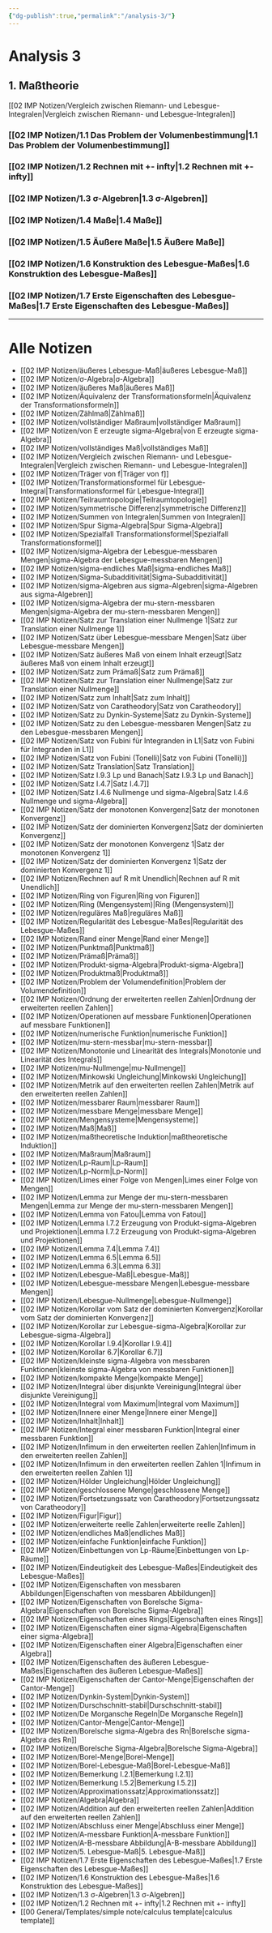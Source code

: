 ```yaml
---
{"dg-publish":true,"permalink":"/analysis-3/"}
---
```





# Analysis 3

## 1. Maßtheorie
[[02 IMP Notizen/Vergleich zwischen Riemann- und Lebesgue-Integralen\|Vergleich zwischen Riemann- und Lebesgue-Integralen]]

### [[02 IMP Notizen/1.1 Das Problem der Volumenbestimmung\|1.1 Das Problem der Volumenbestimmung]]
### [[02 IMP Notizen/1.2 Rechnen mit +- infty\|1.2 Rechnen mit +- infty]]
### [[02 IMP Notizen/1.3 σ-Algebren\|1.3 σ-Algebren]]
### [[02 IMP Notizen/1.4 Maße\|1.4 Maße]]
### [[02 IMP Notizen/1.5 Äußere Maße\|1.5 Äußere Maße]]
### [[02 IMP Notizen/1.6 Konstruktion des Lebesgue-Maßes\|1.6 Konstruktion des Lebesgue-Maßes]]
### [[02 IMP Notizen/1.7 Erste Eigenschaften des Lebesgue-Maßes\|1.7 Erste Eigenschaften des Lebesgue-Maßes]]


___
# Alle Notizen
- [[02 IMP Notizen/äußeres Lebesgue-Maß\|äußeres Lebesgue-Maß]]
- [[02 IMP Notizen/σ-Algebra\|σ-Algebra]]
- [[02 IMP Notizen/äußeres Maß\|äußeres Maß]]
- [[02 IMP Notizen/Äquivalenz der Transformationsformeln\|Äquivalenz der Transformationsformeln]]
- [[02 IMP Notizen/Zählmaß\|Zählmaß]]
- [[02 IMP Notizen/vollständiger Maßraum\|vollständiger Maßraum]]
- [[02 IMP Notizen/von E erzeugte sigma-Algebra\|von E erzeugte sigma-Algebra]]
- [[02 IMP Notizen/vollständiges Maß\|vollständiges Maß]]
- [[02 IMP Notizen/Vergleich zwischen Riemann- und Lebesgue-Integralen\|Vergleich zwischen Riemann- und Lebesgue-Integralen]]
- [[02 IMP Notizen/Träger von f\|Träger von f]]
- [[02 IMP Notizen/Transformationsformel für Lebesgue-Integral\|Transformationsformel für Lebesgue-Integral]]
- [[02 IMP Notizen/Teilraumtopologie\|Teilraumtopologie]]
- [[02 IMP Notizen/symmetrische Differenz\|symmetrische Differenz]]
- [[02 IMP Notizen/Summen von Integralen\|Summen von Integralen]]
- [[02 IMP Notizen/Spur Sigma-Algebra\|Spur Sigma-Algebra]]
- [[02 IMP Notizen/Spezialfall Transformationsformel\|Spezialfall Transformationsformel]]
- [[02 IMP Notizen/sigma-Algebra der Lebesgue-messbaren Mengen\|sigma-Algebra der Lebesgue-messbaren Mengen]]
- [[02 IMP Notizen/sigma-endliches Maß\|sigma-endliches Maß]]
- [[02 IMP Notizen/Sigma-Subadditivität\|Sigma-Subadditivität]]
- [[02 IMP Notizen/sigma-Algebren aus sigma-Algebren\|sigma-Algebren aus sigma-Algebren]]
- [[02 IMP Notizen/sigma-Algebra der mu-stern-messbaren Mengen\|sigma-Algebra der mu-stern-messbaren Mengen]]
- [[02 IMP Notizen/Satz zur Translation einer Nullmenge 1\|Satz zur Translation einer Nullmenge 1]]
- [[02 IMP Notizen/Satz über Lebesgue-messbare Mengen\|Satz über Lebesgue-messbare Mengen]]
- [[02 IMP Notizen/Satz äußeres Maß von einem Inhalt erzeugt\|Satz äußeres Maß von einem Inhalt erzeugt]]
- [[02 IMP Notizen/Satz zum Prämaß\|Satz zum Prämaß]]
- [[02 IMP Notizen/Satz zur Translation einer Nullmenge\|Satz zur Translation einer Nullmenge]]
- [[02 IMP Notizen/Satz zum Inhalt\|Satz zum Inhalt]]
- [[02 IMP Notizen/Satz von Caratheodory\|Satz von Caratheodory]]
- [[02 IMP Notizen/Satz zu Dynkin-Systeme\|Satz zu Dynkin-Systeme]]
- [[02 IMP Notizen/Satz zu den Lebesgue-messbaren Mengen\|Satz zu den Lebesgue-messbaren Mengen]]
- [[02 IMP Notizen/Satz von Fubini für Integranden in L1\|Satz von Fubini für Integranden in L1]]
- [[02 IMP Notizen/Satz von Fubini (Tonelli)\|Satz von Fubini (Tonelli)]]
- [[02 IMP Notizen/Satz Translation\|Satz Translation]]
- [[02 IMP Notizen/Satz I.9.3 Lp und Banach\|Satz I.9.3 Lp und Banach]]
- [[02 IMP Notizen/Satz I.4.7\|Satz I.4.7]]
- [[02 IMP Notizen/Satz I.4.6 Nullmenge und sigma-Algebra\|Satz I.4.6 Nullmenge und sigma-Algebra]]
- [[02 IMP Notizen/Satz der monotonen Konvergenz\|Satz der monotonen Konvergenz]]
- [[02 IMP Notizen/Satz der dominierten Konvergenz\|Satz der dominierten Konvergenz]]
- [[02 IMP Notizen/Satz der monotonen Konvergenz 1\|Satz der monotonen Konvergenz 1]]
- [[02 IMP Notizen/Satz der dominierten Konvergenz 1\|Satz der dominierten Konvergenz 1]]
- [[02 IMP Notizen/Rechnen auf R mit Unendlich\|Rechnen auf R mit Unendlich]]
- [[02 IMP Notizen/Ring von Figuren\|Ring von Figuren]]
- [[02 IMP Notizen/Ring (Mengensystem)\|Ring (Mengensystem)]]
- [[02 IMP Notizen/reguläres Maß\|reguläres Maß]]
- [[02 IMP Notizen/Regularität des Lebesgue-Maßes\|Regularität des Lebesgue-Maßes]]
- [[02 IMP Notizen/Rand einer Menge\|Rand einer Menge]]
- [[02 IMP Notizen/Punktmaß\|Punktmaß]]
- [[02 IMP Notizen/Prämaß\|Prämaß]]
- [[02 IMP Notizen/Produkt-sigma-Algebra\|Produkt-sigma-Algebra]]
- [[02 IMP Notizen/Produktmaß\|Produktmaß]]
- [[02 IMP Notizen/Problem der Volumendefinition\|Problem der Volumendefinition]]
- [[02 IMP Notizen/Ordnung der erweiterten reellen Zahlen\|Ordnung der erweiterten reellen Zahlen]]
- [[02 IMP Notizen/Operationen auf messbare Funktionen\|Operationen auf messbare Funktionen]]
- [[02 IMP Notizen/numerische Funktion\|numerische Funktion]]
- [[02 IMP Notizen/mu-stern-messbar\|mu-stern-messbar]]
- [[02 IMP Notizen/Monotonie und Linearität des Integrals\|Monotonie und Linearität des Integrals]]
- [[02 IMP Notizen/mu-Nullmenge\|mu-Nullmenge]]
- [[02 IMP Notizen/Minkowski Ungleichung\|Minkowski Ungleichung]]
- [[02 IMP Notizen/Metrik auf den erweiterten reellen Zahlen\|Metrik auf den erweiterten reellen Zahlen]]
- [[02 IMP Notizen/messbarer Raum\|messbarer Raum]]
- [[02 IMP Notizen/messbare Menge\|messbare Menge]]
- [[02 IMP Notizen/Mengensysteme\|Mengensysteme]]
- [[02 IMP Notizen/Maß\|Maß]]
- [[02 IMP Notizen/maßtheoretische Induktion\|maßtheoretische Induktion]]
- [[02 IMP Notizen/Maßraum\|Maßraum]]
- [[02 IMP Notizen/Lp-Raum\|Lp-Raum]]
- [[02 IMP Notizen/Lp-Norm\|Lp-Norm]]
- [[02 IMP Notizen/Limes einer Folge von Mengen\|Limes einer Folge von Mengen]]
- [[02 IMP Notizen/Lemma zur Menge der mu-stern-messbaren Mengen\|Lemma zur Menge der mu-stern-messbaren Mengen]]
- [[02 IMP Notizen/Lemma von Fatou\|Lemma von Fatou]]
- [[02 IMP Notizen/Lemma I.7.2 Erzeugung von Produkt-sigma-Algebren und Projektionen\|Lemma I.7.2 Erzeugung von Produkt-sigma-Algebren und Projektionen]]
- [[02 IMP Notizen/Lemma 7.4\|Lemma 7.4]]
- [[02 IMP Notizen/Lemma 6.5\|Lemma 6.5]]
- [[02 IMP Notizen/Lemma 6.3\|Lemma 6.3]]
- [[02 IMP Notizen/Lebesgue-Maß\|Lebesgue-Maß]]
- [[02 IMP Notizen/Lebesgue-messbare Mengen\|Lebesgue-messbare Mengen]]
- [[02 IMP Notizen/Lebesgue-Nullmenge\|Lebesgue-Nullmenge]]
- [[02 IMP Notizen/Korollar vom Satz der dominierten Konvergenz\|Korollar vom Satz der dominierten Konvergenz]]
- [[02 IMP Notizen/Korollar zur Lebesgue-sigma-Algebra\|Korollar zur Lebesgue-sigma-Algebra]]
- [[02 IMP Notizen/Korollar I.9.4\|Korollar I.9.4]]
- [[02 IMP Notizen/Korollar 6.7\|Korollar 6.7]]
- [[02 IMP Notizen/kleinste sigma-Algebra von messbaren Funktionen\|kleinste sigma-Algebra von messbaren Funktionen]]
- [[02 IMP Notizen/kompakte Menge\|kompakte Menge]]
- [[02 IMP Notizen/Integral über disjunkte Vereinigung\|Integral über disjunkte Vereinigung]]
- [[02 IMP Notizen/Integral vom Maximum\|Integral vom Maximum]]
- [[02 IMP Notizen/Innere einer Menge\|Innere einer Menge]]
- [[02 IMP Notizen/Inhalt\|Inhalt]]
- [[02 IMP Notizen/Integral einer messbaren Funktion\|Integral einer messbaren Funktion]]
- [[02 IMP Notizen/Infimum in den erweiterten reellen Zahlen\|Infimum in den erweiterten reellen Zahlen]]
- [[02 IMP Notizen/Infimum in den erweiterten reellen Zahlen 1\|Infimum in den erweiterten reellen Zahlen 1]]
- [[02 IMP Notizen/Hölder Ungleichung\|Hölder Ungleichung]]
- [[02 IMP Notizen/geschlossene Menge\|geschlossene Menge]]
- [[02 IMP Notizen/Fortsetzungssatz von Caratheodory\|Fortsetzungssatz von Caratheodory]]
- [[02 IMP Notizen/Figur\|Figur]]
- [[02 IMP Notizen/erweiterte reelle Zahlen\|erweiterte reelle Zahlen]]
- [[02 IMP Notizen/endliches Maß\|endliches Maß]]
- [[02 IMP Notizen/einfache Funktion\|einfache Funktion]]
- [[02 IMP Notizen/Einbettungen von Lp-Räume\|Einbettungen von Lp-Räume]]
- [[02 IMP Notizen/Eindeutigkeit des Lebesgue-Maßes\|Eindeutigkeit des Lebesgue-Maßes]]
- [[02 IMP Notizen/Eigenschaften von messbaren Abbildungen\|Eigenschaften von messbaren Abbildungen]]
- [[02 IMP Notizen/Eigenschaften von Borelsche Sigma-Algebra\|Eigenschaften von Borelsche Sigma-Algebra]]
- [[02 IMP Notizen/Eigenschaften eines Rings\|Eigenschaften eines Rings]]
- [[02 IMP Notizen/Eigenschaften einer sigma-Algebra\|Eigenschaften einer sigma-Algebra]]
- [[02 IMP Notizen/Eigenschaften einer Algebra\|Eigenschaften einer Algebra]]
- [[02 IMP Notizen/Eigenschaften des äußeren Lebesgue-Maßes\|Eigenschaften des äußeren Lebesgue-Maßes]]
- [[02 IMP Notizen/Eigenschaften der Cantor-Menge\|Eigenschaften der Cantor-Menge]]
- [[02 IMP Notizen/Dynkin-System\|Dynkin-System]]
- [[02 IMP Notizen/Durschschnitt-stabil\|Durschschnitt-stabil]]
- [[02 IMP Notizen/De Morgansche Regeln\|De Morgansche Regeln]]
- [[02 IMP Notizen/Cantor-Menge\|Cantor-Menge]]
- [[02 IMP Notizen/Borelsche sigma-Algebra des Rn\|Borelsche sigma-Algebra des Rn]]
- [[02 IMP Notizen/Borelsche Sigma-Algebra\|Borelsche Sigma-Algebra]]
- [[02 IMP Notizen/Borel-Menge\|Borel-Menge]]
- [[02 IMP Notizen/Borel-Lebesgue-Maß\|Borel-Lebesgue-Maß]]
- [[02 IMP Notizen/Bemerkung I.2.1\|Bemerkung I.2.1]]
- [[02 IMP Notizen/Bemerkung I.5.2\|Bemerkung I.5.2]]
- [[02 IMP Notizen/Approximationssatz\|Approximationssatz]]
- [[02 IMP Notizen/Algebra\|Algebra]]
- [[02 IMP Notizen/Addition auf den erweiterten reellen Zahlen\|Addition auf den erweiterten reellen Zahlen]]
- [[02 IMP Notizen/Abschluss einer Menge\|Abschluss einer Menge]]
- [[02 IMP Notizen/A-messbare Funktion\|A-messbare Funktion]]
- [[02 IMP Notizen/A-B-messbare Abbildung\|A-B-messbare Abbildung]]
- [[02 IMP Notizen/5. Lebesgue-Maß\|5. Lebesgue-Maß]]
- [[02 IMP Notizen/1.7 Erste Eigenschaften des Lebesgue-Maßes\|1.7 Erste Eigenschaften des Lebesgue-Maßes]]
- [[02 IMP Notizen/1.6 Konstruktion des Lebesgue-Maßes\|1.6 Konstruktion des Lebesgue-Maßes]]
- [[02 IMP Notizen/1.3 σ-Algebren\|1.3 σ-Algebren]]
- [[02 IMP Notizen/1.2 Rechnen mit +- infty\|1.2 Rechnen mit +- infty]]
- [[00 General/Templates/simple note/calculus template\|calculus template]]
